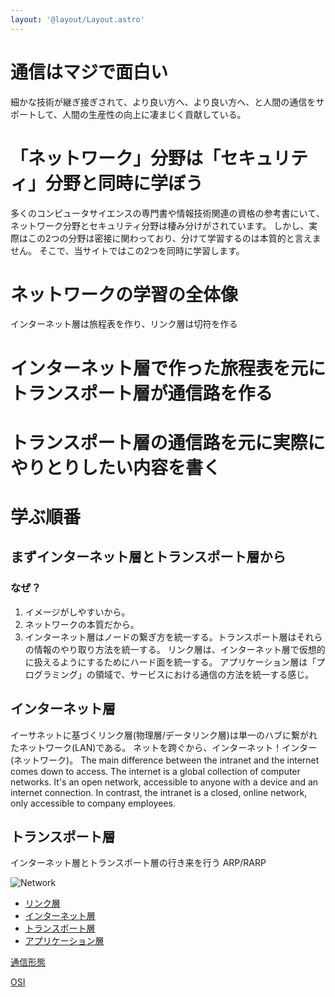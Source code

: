 ```yaml
---
layout: '@layout/Layout.astro'
---
```

# 通信はマジで面白い
細かな技術が継ぎ接ぎされて、より良い方へ、より良い方へ、と人間の通信をサポートして、人間の生産性の向上に凄まじく貢献している。
# 「ネットワーク」分野は「セキュリティ」分野と同時に学ぼう
多くのコンピュータサイエンスの専門書や情報技術関連の資格の参考書にいて、ネットワーク分野とセキュリティ分野は棲み分けがされています。
しかし、実際はこの2つの分野は密接に関わっており、分けて学習するのは本質的と言えません。
そこで、当サイトではこの2つを同時に学習します。

# ネットワークの学習の全体像

インターネット層は旅程表を作り、リンク層は切符を作る
# インターネット層で作った旅程表を元にトランスポート層が通信路を作る
# トランスポート層の通信路を元に実際にやりとりしたい内容を書く

# 学ぶ順番
## まずインターネット層とトランスポート層から
### なぜ？
1. イメージがしやすいから。
2. ネットワークの本質だから。
3. インターネット層はノードの繋ぎ方を統一する。トランスポート層はそれらの情報のやり取り方法を統一する。
リンク層は、インターネット層で仮想的に扱えるようにするためにハード面を統一する。
アプリケーション層は「プログラミング」の領域で、サービスにおける通信の方法を統一する感じ。

## インターネット層
イーサネットに基づくリンク層(物理層/データリンク層)は単一のハブに繋がれたネットワーク(LAN)である。
ネットを跨ぐから、インターネット！インター(ネットワーク)。
The main difference between the intranet and the internet comes down to access. The internet is a global collection of computer networks. It's an open network, accessible to anyone with a device and an internet connection. In contrast, the intranet is a closed, online network, only accessible to company employees.

## トランスポート層

インターネット層とトランスポート層の行き来を行う
ARP/RARP

![Network](/blog/cs/network.png)

* [リンク層](/b/cs/nw/link)
* [インターネット層](/b/cs/nw/internet)
* [トランスポート層](/b/cs/nw/transport)
* [アプリケーション層](/b/cs/nw/application)

[通信形態](/b/cs/nw/communication-methods)

[OSI](https://opensource.org/licenses)